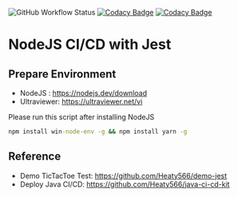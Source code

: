![GitHub Workflow Status](https://img.shields.io/github/workflow/status/heaty566/node-ci-cd/auto-build-deploy)
[![Codacy Badge](https://app.codacy.com/project/badge/Grade/3059cbd022f248c297ff2a9fee84c073)](https://www.codacy.com/gh/Heaty566/node-ci-cd/dashboard?utm_source=github.com&utm_medium=referral&utm_content=Heaty566/node-ci-cd&utm_campaign=Badge_Grade)
[![Codacy Badge](https://app.codacy.com/project/badge/Coverage/3059cbd022f248c297ff2a9fee84c073)](https://www.codacy.com/gh/Heaty566/node-ci-cd/dashboard?utm_source=github.com&utm_medium=referral&utm_content=Heaty566/node-ci-cd&utm_campaign=Badge_Coverage)

# NodeJS CI/CD with Jest

## Prepare Environment

- NodeJS : https://nodejs.dev/download
- Ultraviewer: https://ultraviewer.net/vi

Please run this script after installing NodeJS

```cmd
npm install win-node-env -g && npm install yarn -g
```

## Reference

- Demo TicTacToe Test: https://github.com/Heaty566/demo-jest
- Deploy Java CI/CD: https://github.com/Heaty566/java-ci-cd-kit
